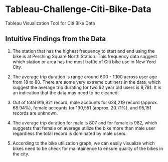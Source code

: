 # Tableau-Challenge-Citi-Bike-Data
Tableau Visualization Tool for Citi Bike Data

## Intuitive Findings from the Data
1. The station that has the highest frequency to start and end using the bike is at Pershing Square North Station.  This frequency data suggest which station or area has the most traffic of Citi bike use in New Yord City.

2. The average trip duration is range around 600 - 1,100 across user age from 18 to 80.  There are some very extreme outliners in the data, which suggest the average trip durating for two 92 year old users is 8,781.  It is an indication that the data may need to be cleaned. 

3. Out of total 919,921 record, male accounts for 634,219 record (approx. 68.94%), female accounts for 190,551 (approx. 20.71%), and 95,151 records are unknown.

4. The average trip duration for male is 807 and for female is 982, which suggests that female on average utilize the bike more than male user regardless the total record is dominated by male users.

5. According to the bike utilization graph, we can easily visualize which bikes need to be check for maintainence to ensure quality of the bikes in the city.

